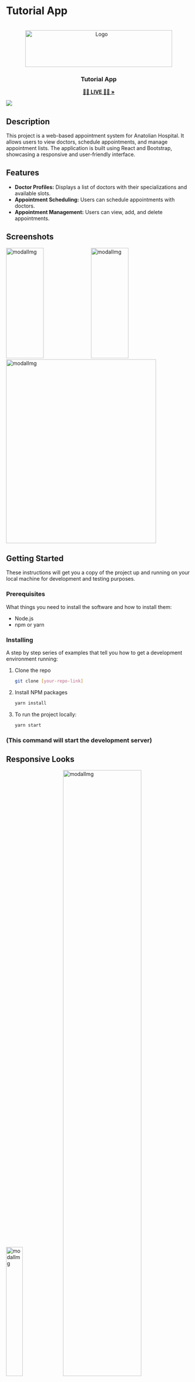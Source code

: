 # Tutorial App

<br />
<div align="center" id="readme-top">
  <a href="#">
    <img src="https://encrypted-tbn0.gstatic.com/images?q=tbn:ANd9GcSRZVuEXO3uDjkw42ZGSrUyp5o8LTaw0iseFw&usqp=CAU" alt="Logo" width="400" height="100">
  </a>

  <h3 align="center">Tutorial App</h3>
  <p align="center">
    <a href="https://react-appointment-doctor-app.netlify.app/"><strong> 👩‍⚕️ LIVE 👨‍⚕️ »</strong></a>
    <br />
  </p>
</div>

<img src="./public/img/Animation.gif" >

## Description

This project is a web-based appointment system for Anatolian Hospital. It allows users to view doctors, schedule appointments, and manage appointment lists. The application is built using React and Bootstrap, showcasing a responsive and user-friendly interface.

## Features

-   **Doctor Profiles:** Displays a list of doctors with their specializations and available slots.
-   **Appointment Scheduling:** Users can schedule appointments with doctors.
-   **Appointment Management:** Users can view, add, and delete appointments.

## Screenshots
<img src="./public/img/Screenshot_2.jpg" alt="modalImg" width="45%" height="300px">
<img src="./public/img/Screenshot_3.jpg" alt="modalImg" width="45%" height="300px">
<img src="./public/img/Screenshot_4.jpg" alt="modalImg" width="90%" height="500px">


## Getting Started

These instructions will get you a copy of the project up and running on your local machine for development and testing purposes.

### Prerequisites

What things you need to install the software and how to install them:

-   Node.js
-   npm or yarn

### Installing

A step by step series of examples that tell you how to get a development environment running:

1. Clone the repo
    ```sh
    git clone [your-repo-link]
    ```
2. Install NPM packages
    ```sh
    yarn install
    ```
3. To run the project locally:
    ```sh
    yarn start
    ```

### (This command will start the development server)

## Responsive Looks

<img src="./public/img/Screenshot_13.jpg" alt="modalImg" width="30%">
<img src="./public/img/Screenshot_1.jpg" alt="modalImg" width="65%" >

## Contact

Mehmet Doğan: mehmetseymen91@gmail.com <br>
Project Link: https://react-appointment-doctor-app.netlify.app/<br><br>
 [To see my other projects 🗂](https://github.com/Mehmet-github06) <br><br>
 <a href="readme-top" >⏫ Go Top ⏫</a>